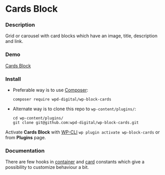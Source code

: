 # Cards Block

### Description

Grid or carousel with card blocks which have an image, title, description and link.

### Demo

[Cards Block](https://demo.wpd.digital/cards-block/)

### Install

- Preferable way is to use [Composer](https://getcomposer.org/):

    ````
    composer require wpd-digital/wp-block-cards
    ````

- Alternate way is to clone this repo to `wp-content/plugins/`:

    ````
    cd wp-content/plugins/
    git clone git@github.com:wpd-digital/wp-block-cards.git
    ````

Activate **Cards Block** with [WP-CLI](https://make.wordpress.org/cli/handbook/)
`wp plugin activate wp-block-cards` or from **Plugins** page.

### Documentation

There are few hooks in [container](./blocks/container/src/constants.js) and [card](./blocks/card/src/constants.js)
constants which give a possibility to customize behaviour a bit.
